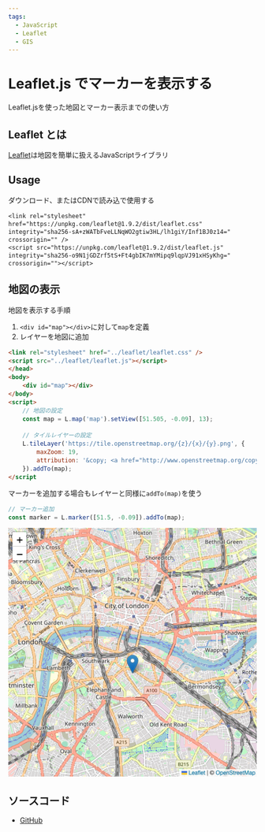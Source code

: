 ```yaml
---
tags:
  - JavaScript
  - Leaflet
  - GIS
---
```


# Leaflet.js でマーカーを表示する
Leaflet.jsを使った地図とマーカー表示までの使い方

## Leaflet とは
[Leaflet](https://leafletjs.com/)は地図を簡単に扱えるJavaScriptライブラリ

## Usage
ダウンロード、またはCDNで読み込で使用する
```
<link rel="stylesheet" href="https://unpkg.com/leaflet@1.9.2/dist/leaflet.css" integrity="sha256-sA+zWATbFveLLNqWO2gtiw3HL/lh1giY/Inf1BJ0z14=" crossorigin="" />
<script src="https://unpkg.com/leaflet@1.9.2/dist/leaflet.js" integrity="sha256-o9N1jGDZrf5tS+Ft4gbIK7mYMipq9lqpVJ91xHSyKhg=" crossorigin=""></script>
```

## 地図の表示
地図を表示する手順
1. `<div id="map"></div>`に対して`map`を定義
2. レイヤーを地図に追加

```html
<link rel="stylesheet" href="../leaflet/leaflet.css" />
<script src="../leaflet/leaflet.js"></script>
</head>
<body>
    <div id="map"></div>
</body>
<script>
    // 地図の設定
    const map = L.map('map').setView([51.505, -0.09], 13);

    // タイルレイヤーの設定
    L.tileLayer('https://tile.openstreetmap.org/{z}/{x}/{y}.png', {
        maxZoom: 19,
        attribution: '&copy; <a href="http://www.openstreetmap.org/copyright">OpenStreetMap</a>'
    }).addTo(map);
</script
```

マーカーを追加する場合もレイヤーと同様に`addTo(map)`を使う
```javascript
// マーカー追加
const marker = L.marker([51.5, -0.09]).addTo(map);
```

<body>
    <div id="map"></div>
</body>
<script>
    const map = L.map('map').setView([51.505, -0.09], 13);

    L.tileLayer('https://tile.openstreetmap.org/{z}/{x}/{y}.png', {
        maxZoom: 19,
        attribution: '&copy; <a href="http://www.openstreetmap.org/copyright">OpenStreetMap</a>'
    }).addTo(map);

    const marker = L.marker([51.5, -0.09]).addTo(map);
</script>

![map](img/leaflet_marker.png)<br/>

## ソースコード
* [GitHub](https://github.com/pixcelo/Leaflet/blob/main/001/index.html)
